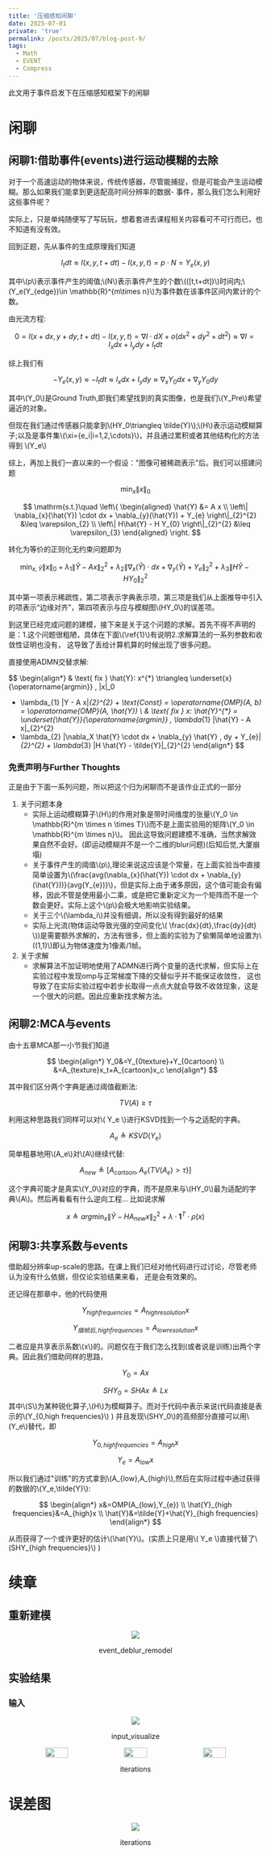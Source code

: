 ```yaml
---
title: '压缩感知闲聊'
date: 2025-07-01
private: 'true'
permalink: /posts/2025/07/blog-post-9/
tags:
  - Math
  - EVENT
  - Compress
---
```



此文用于事件启发下在压缩感知框架下的闲聊






# 闲聊
## 闲聊1:借助事件(events)进行运动模糊的去除
对于一个高速运动的物体来说，传统传感器，尽管能捕捉，但是可能会产生运动模糊。那么如果我们能拿到更适配高时间分辨率的数据-
事件，那么我们怎么利用好这些事件呢？

实际上，只是单纯随便写了写玩玩，想着套进去课程相关内容看可不可行而已，也不知道有没有效。

回到正题，先从事件的生成原理我们知道

$$
I_t dt \approx I(x,y,t+dt)-I(x,y,t)=p \cdot N = Y_e(x,y)
$$

其中\\(p\\)表示事件产生的阈值;\\(N\\)表示事件产生的个数\\(([t,t+dt])\\)时间内;\\(Y_e(Y_{edge})\in \mathbb{R}^{m\times n}\\)为事件数在该事件区间内累计的个数。

由光流方程:

$$
0=I(x+dx,y+dy,t+dt)-I(x,y,t)=\nabla I \cdot dX+ o(dx^2+dy^2+dt^2) \approx \nabla I=I_xdx+I_ydy+I_tdt
$$

综上我们有

$$
-Y_e(x,y)\approx -I_tdt \approx I_xdx+I_ydy \approx \nabla_x Y_0 dx + \nabla_y Y_0 dy
$$

其中\\(Y_0\\)是Ground Truth,即我们希望找到的真实图像，也是我们\\(Y_Pre\\)希望逼近的对象。

但现在我们通过传感器只能拿到\\(HY_0\triangleq \tilde{Y}\\);\\(H\\)表示运动模糊算子;以及是事件集\\(\xi=\{e_i|i=1,2,\cdots\}\\)，并且通过累积或者其他结构化的方法得到
\\(Y_e\\)

综上，再加上我们一直以来的一个假设："图像可被稀疏表示"后。我们可以搭建问题

$$
\min_x \|x\|_{0}
$$

$$
\mathrm{s.t.}\quad
\left\{
\begin{aligned}
\hat{Y} &= A x \\
\left\| \nabla_{x}(\hat{Y}) \cdot dx + \nabla_{y}(\hat{Y}) + Y_{e} \right\|_{2}^{2} &\leq \varepsilon_{2} \\
\left\| H\hat{Y} - H Y_{0} \right\|_{2}^{2} &\leq \varepsilon_{3}
\end{aligned}
\right.
$$

转化为等价的正则化无约束问题即为

$$
\min_{x,\hat{Y}} \|x\|_{0}+\lambda_1 \|\hat{Y} - A x\|_2^2 +\lambda_2 \| \nabla_{x}(\hat{Y}) \cdot dx + \nabla_{y}(\hat{Y}) + Y_{e} \|_2^2 +\lambda_3\| H\hat{Y} - H Y_{0} \|_2^2
$$

其中第一项表示稀疏性，第二项表示字典表示项，第三项是我们从上面推导中引入的项表示“边缘对齐”，第四项表示与应与模糊图\\(HY_0\\\)的误差项。

到这里已经完成问题的建模，接下来是关于这个问题的求解。首先不得不声明的是：1.这个问题很粗陋，具体在下面\\(\ref{1}\\)有说明2.求解算法的一系列参数和收敛性证明也没有，
这导致了丢给计算机算的时候出现了很多问题。

直接使用ADMN交替求解:

$$
\begin{align*}
& \text{ fix } \hat{Y}: x^{*} \triangleq \underset{x}{\operatorname{argmin}} \, \|x\|_0 
+ \lambda_{1} \|Y - A x\|_{2}^{2} + \text{Const} 
= \operatorname{OMP}(A, b) = \operatorname{OMP}(A, \hat{Y}) \\
& \text{ fix } x: \hat{Y}^{*} = \underset{\hat{Y}}{\operatorname{argmin}} \, \lambda_{1} \|\hat{Y} - A x\|_{2}^{2} 
+ \lambda_{2} \|\nabla_X \hat{Y} \cdot dx + \nabla_{y} \hat{Y} \, dy + Y_{e}\|_{2}^{2} + \lambda_{3} \|H \hat{Y} - \tilde{Y}\|_{2}^{2}
\end{align*}
$$

### 免责声明与Further Thoughts

正是由于下面一系列问题，所以把这个归为闲聊而不是该作业正式的一部分
  1. 关于问题本身
      * 实际上运动模糊算子\\(H\\)的作用对象是带时间维度的张量\\(Y_0 \in \mathbb{R}^{m \times n \times T}\\)而不是上面实验用的矩阵\\(Y_0 \in \mathbb{R}^{m \times n}\\)。
      因此这导致问题建模不准确，当然求解效果自然不会好。(即运动模糊并不是一个二维的blur问题)(后知后觉,大厦崩塌)
      * 关于事件产生的阈值\\(p\\),理论来说这应该是个常量，在上面实验当中直接简单设置为\\(\frac{avg(\nabla_{x}(\hat{Y}) \cdot dx + \nabla_{y}(\hat{Y}))}{avg(Y_{e})}\\)，但是实际上由于诸多原因，这个值可能会有偏移，因此不管是使用最小二乘，或是把它重新定义为一个矩阵而不是一个数会更好。实际上这个\\(p\\)会极大地影响实验结果。
      * 关于三个\\(\lambda_i\\)并没有细调，所以没有得到最好的结果
      * 实际上光流(物体运动导致光强的空间变化\\( \frac{dx}{dt},\frac{dy}{dt} \\))是需要额外求解的，方法有很多，但上面的实验为了偷懒简单地设置为\\((1,1)\\)即认为物体速度为1像素/1帧。
  2. 关于求解
      * 求解算法不加证明地使用了ADMN进行两个变量的迭代求解，但实际上在实验过程中发现omp与正常梯度下降的交替似乎并不能保证收敛性，
  这也导致了在实际实验过程中若步长取得一点点大就会导致不收敛现象，这是一个很大的问题。因此应重新找求解方法。


<!-- %------------------------------------------------------------------------ -->
## 闲聊2:MCA与events
由十五章MCA那一小节我们知道

$$
\begin{align*}
Y_0&=Y_{0texture}+Y_{0cartoon} \\
   &=A_{texture}x_t+A_{cartoon}x_c
\end{align*}
$$

其中我们区分两个字典是通过阈值截断法:

$$
TV(A) \geq \tau
$$

利用这种思路我们同样可以对\\( Y_e \\)进行KSVD找到一个与之适配的字典。

$$
A_e \triangleq KSVD(Y_e)
$$

简单粗暴地用\\(A_e\\)对\\(A\\)继续代替:

$$
A_{new}\triangleq \left[A_{cartoon},A_e\{TV(A_e)>\tau\} \right]
$$

这个字典可能才是真实\\(Y_0\\)对应的字典，而不是原来与\\(HY_0\\)最为适配的字典\\(A\\)。然后再看看有什么逆向工程...
比如说求解

$$
x\triangleq arg\min_{x}\|\tilde{Y}- HA_{new}x\|_2^2+\lambda \cdot \mathbf{1}^T\cdot \rho(x)
$$

## 闲聊3:共享系数与events
借助超分辨率up-scale的思路。在课上我们已经对他代码进行过讨论，尽管老师认为没有什么依据，但仅论实验结果来看，
还是会有效果的。

还记得在那章中，他的代码使用

$$
Y_{high frequencies}=A_{high resolution}x
$$

$$
Y_{插帧后,high frequencies}=A_{low resolution}x
$$

二者应是共享表示系数\\(x\\)的。问题仅在于我们怎么找到(或者说是训练)出两个字典。因此我们借助同样的思路，

$$
Y_0=Ax
$$

$$
SHY_0=SHAx\triangleq Lx
$$
其中\\(S\\)为某种锐化算子,\\(H\\)为模糊算子。而对于代码中表示来说(代码直接是表示的\\(Y_{0,high frequencies}\\) )
并且发现\\(SHY_0\\)的高频部分直接可以用\\(Y_e\\)替代，即

$$
Y_{0,high frequencies}=A_{high}x
$$

$$
Y_{e}=A_{low}x
$$

所以我们通过"训练"的方式拿到\\(A_{low},A_{high}\\),然后在实际过程中通过获得的数据的\\(Y_e,\tilde{Y}\\):

$$
\begin{align*}
x&=OMP(A_{low},Y_{e}) \\
\hat{Y}_{high frequencies}&=A_{high}x \\
\hat{Y}&=\tilde{Y}+\hat{Y}_{high frequencies}
\end{align*}
$$

从而获得了一个或许更好的估计\\(\hat{Y}\\)。(实质上只是用\\( Y_e \\)直接代替了\\(SHY_{high frequencies}\\) )

# 续章
## 重新建模
<div style="text-align: center;">
  <img src='/images/Event_deblur_chat/event_deblur_onenote.png'>
  <p>event_deblur_remodel</p>
</div>

## 实验结果 

### 输入
<div style="text-align: center;">
  <img src='/images/Event_deblur_chat/input_visualize.png'>
  <p>input_visualize</p>
</div>

<div style="text-align: center;">
  <!-- 使用 Flex 布局实现水平排列 -->
  <div style="display: flex; justify-content: center; gap: 5px;">
    <img src='/images/Event_deblur_chat/iteration0.png' style="width: 30%; max-width: 400px; height: auto;">
    <img src='/images/Event_deblur_chat/iteration24.png' style="width: 30%; max-width: 400px; height: auto;">
    <img src='/images/Event_deblur_chat/iteration100.png' style="width: 30%; max-width: 400px; height: auto;">
  </div>
  <p>iterations</p>
</div>

# 误差图
<div style="text-align: center;">
  <img src='/images/Event_deblur_chat/Iterations_visualize.png'>
  <p>iterations</p>
</div>

